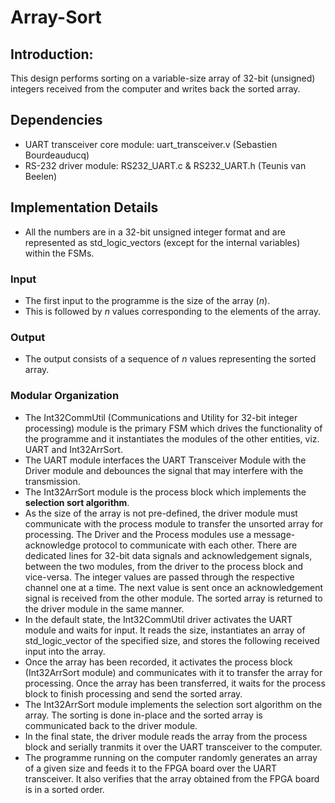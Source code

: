 # Array-Sort

## Introduction:
This design performs sorting on a variable-size array of 32-bit (unsigned) integers received from the computer and writes back the sorted array.

## Dependencies
* UART transceiver core module: uart_transceiver.v (Sebastien Bourdeauducq)
* RS-232 driver module: RS232_UART.c & RS232_UART.h (Teunis van Beelen)

## Implementation Details
* All the numbers are in a 32-bit unsigned integer format and are represented as std_logic_vectors (except for the internal variables) within the FSMs.

### Input
* The first input to the programme is the size of the array (*n*).
* This is followed by *n* values corresponding to the elements of the array.

### Output
* The output consists of a sequence of *n* values representing the sorted array.

### Modular Organization
* The Int32CommUtil (Communications and Utility for 32-bit integer processing) module is the primary FSM which drives the functionality of the programme and it instantiates the modules of the other entities, viz. UART and Int32ArrSort.
* The UART module interfaces the UART Transceiver Module with the Driver module and debounces the signal that may interfere with the transmission.
* The Int32ArrSort module is the process block which implements the **selection sort algorithm**.
* As the size of the array is not pre-defined, the driver module must communicate with the process module to transfer the unsorted array for processing. The Driver and the Process modules use a message-acknowledge protocol to communicate with each other. There are dedicated lines for 32-bit data signals and acknowledgement signals, between the two modules, from the driver to the process block and vice-versa. The integer values are passed through the respective channel one at a time. The next value is sent once an acknowledgement signal is received from the other module. The sorted array is returned to the driver module in the same manner.
* In the default state, the Int32CommUtil driver activates the UART module and waits for input. It reads the size, instantiates an array of std_logic_vector of the specified size, and stores the following received input into the array.
* Once the array has been recorded, it activates the process block (Int32ArrSort module) and communicates with it to transfer the array for processing. Once the array has been transferred, it waits for the process block to finish processing and send the sorted array.
* The Int32ArrSort module implements the selection sort algorithm on the array. The sorting is done in-place and the sorted array is communicated back to the driver module.
* In the final state, the driver module reads the array from the process block and serially tranmits it over the UART transceiver to the computer.
* The programme running on the computer randomly generates an array of a given size and feeds it to the FPGA board over the UART transceiver. It also verifies that the array obtained from the FPGA board is in a sorted order.
